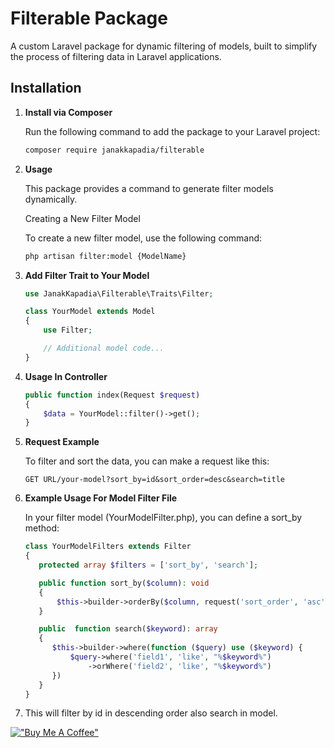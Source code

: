 # Filterable Package

A custom Laravel package for dynamic filtering of models, built to simplify the process of filtering data in Laravel applications.

## Installation

1. **Install via Composer**

   Run the following command to add the package to your Laravel project:

   ```bash
   composer require janakkapadia/filterable

2. **Usage**

    This package provides a command to generate filter models dynamically.

    Creating a New Filter Model

    To create a new filter model, use the following command:

    ```bash
    php artisan filter:model {ModelName}
   
3. **Add Filter Trait to Your Model**
    
    ```php
    use JanakKapadia\Filterable\Traits\Filter;
    
    class YourModel extends Model
    {
        use Filter;
    
        // Additional model code...
    }
    ```

4. **Usage In Controller**
    ```php
    public function index(Request $request)
    {
        $data = YourModel::filter()->get();       
    }
    ```
   
5. **Request Example**

   To filter and sort the data, you can make a request like this:

   ```
   GET URL/your-model?sort_by=id&sort_order=desc&search=title
   ```
6. **Example Usage For Model Filter File**


      In your filter model (YourModelFilter.php), you can define a sort_by method:

      ```php
      class YourModelFilters extends Filter
      {
         protected array $filters = ['sort_by', 'search'];
   
         public function sort_by($column): void
         {
             $this->builder->orderBy($column, request('sort_order', 'asc'));
         }
   
         public  function search($keyword): array
         {
            $this->builder->where(function ($query) use ($keyword) {
                $query->where('field1', 'like', "%$keyword%")
                    ->orWhere('field2', 'like', "%$keyword%")
            })
         }
      }
      ```
   
7. This will filter by id in descending order also search in model.

[!["Buy Me A Coffee"](https://www.buymeacoffee.com/assets/img/custom_images/orange_img.png)](https://buymeacoffee.com/janak.kapadia)